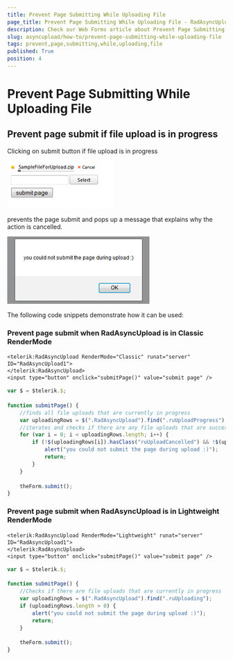 ```yaml
---
title: Prevent Page Submitting While Uploading File
page_title: Prevent Page Submitting While Uploading File - RadAsyncUpload
description: Check our Web Forms article about Prevent Page Submitting While Uploading File.
slug: asyncupload/how-to/prevent-page-submitting-while-uploading-file
tags: prevent,page,submitting,while,uploading,file
published: True
position: 4
---
```


# Prevent Page Submitting While Uploading File

## Prevent page submit if file upload is in progress

Clicking on submit button if file upload is in progress

![Prevent page submit while uploading](images/asyncupload_prevent_page_submit_while_uploading.png)

prevents the page submit and pops up a message that explains why the action is cancelled.

![Prevent page submit while uploading errormsg](images/asyncupload_prevent_page_submit_while_uploading_errormsg.png)

The following code snippets demonstrate how it can be used:

### Prevent page submit when RadAsyncUpload is in Classic RenderMode

````ASPNET
<telerik:RadAsyncUpload RenderMode="Classic" runat="server" ID="RadAsyncUpload1">
</telerik:RadAsyncUpload>
<input type="button" onclick="submitPage()" value="submit page" />
````

````JavaScript
var $ = $telerik.$;

function submitPage() {
    //finds all file uploads that are currently in progress
    var uploadingRows = $(".RadAsyncUpload").find(".ruUploadProgress");
    //iterates and checks if there are any file uploads that are successfully completed or failed and if yes - pop-up an alert box and prevent page submitting 
    for (var i = 0; i < uploadingRows.length; i++) {
        if (!$(uploadingRows[i]).hasClass("ruUploadCancelled") && !$(uploadingRows[i]).hasClass("ruUploadFailure") && !$(uploadingRows[i]).hasClass("ruUploadSuccess")) {
            alert("you could not submit the page during upload :)");
            return;
        }
    }

    theForm.submit();
}
````


### Prevent page submit when RadAsyncUpload is in Lightweight RenderMode

````ASPNET
<telerik:RadAsyncUpload RenderMode="Lightweight" runat="server" ID="RadAsyncUpload1">
</telerik:RadAsyncUpload>
<input type="button" onclick="submitPage()" value="submit page" />
````

````JavaScript
var $ = $telerik.$;

function submitPage() {
    //Checks if there are file uploads that are currently in progress
    var uploadingRows = $(".RadAsyncUpload").find(".ruUploading");
    if (uploadingRows.length > 0) {
		alert("you could not submit the page during upload :)");
        return;
	}

    theForm.submit();
}
````

